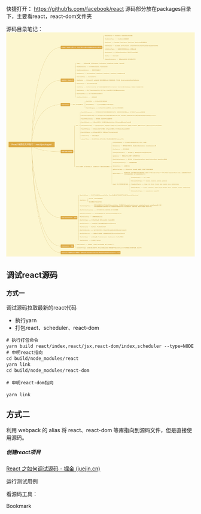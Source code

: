 快捷打开： https://github1s.com/facebook/react
源码部分放在packages目录下，主要看react，react-dom文件夹

源码目录笔记：
![1721061774987](image/01_怎么高效读react源码/1721061774987.png)

## 调试react源码

### 方式一

调试源码拉取最新的react代码

* 执行yarn
* 打包react、scheduler、react-dom

```
# 执行打包命令
yarn build react/index,react/jsx,react-dom/index,scheduler --type=NODE
# 申明react指向
cd build/node_modules/react
yarn link
cd build/node_modules/react-dom

# 申明react-dom指向

yarn link
```



## 方式二

利用 webpack 的 alias 将 react、react-dom 等库指向到源码文件，但是直接使用源码。

##### 创建react项目

[React 之如何调试源码 - 掘金 (juejin.cn)](https://juejin.cn/post/7168821587251036167#heading-8)

运行测试用例

看源码工具：

Bookmark
